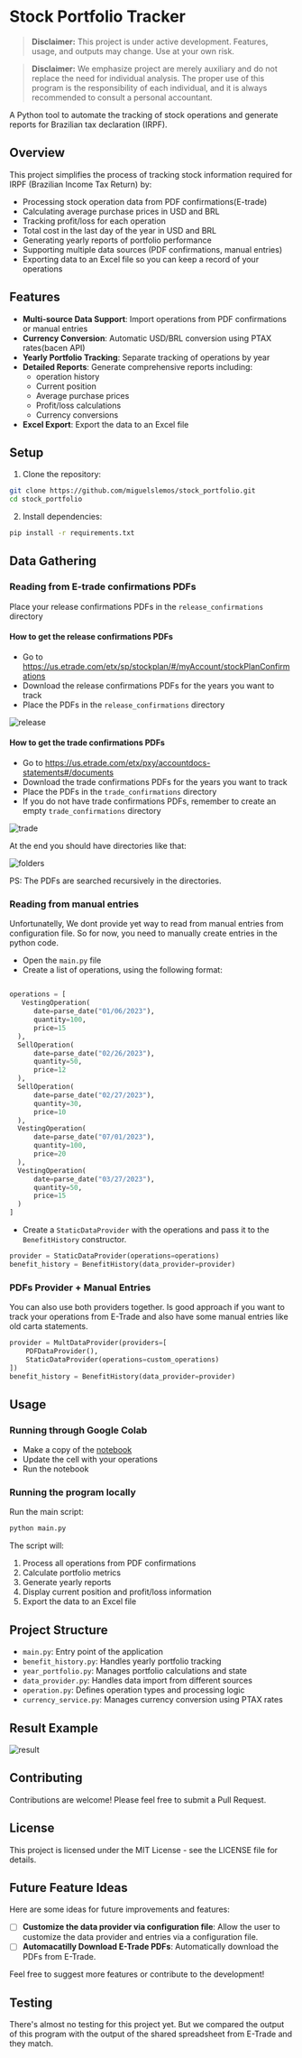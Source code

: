 # Stock Portfolio Tracker

> **Disclaimer:** This project is under active development. Features, usage, and outputs may change. Use at your own risk.

> **Disclaimer:** We emphasize project are merely auxiliary and do not replace the need for individual analysis. The proper use of this program is the responsibility of each individual, and it is always recommended to consult a personal accountant.

A Python tool to automate the tracking of stock operations and generate reports for Brazilian tax declaration (IRPF).

## Overview

This project simplifies the process of tracking stock information required for IRPF (Brazilian Income Tax Return) by:

- Processing stock operation data from PDF confirmations(E-trade)
- Calculating average purchase prices in USD and BRL
- Tracking profit/loss for each operation
- Total cost in the last day of the year in USD and BRL
- Generating yearly reports of portfolio performance
- Supporting multiple data sources (PDF confirmations, manual entries)
- Exporting data to an Excel file so you can keep a record of your operations

## Features

- **Multi-source Data Support**: Import operations from PDF confirmations or manual entries
- **Currency Conversion**: Automatic USD/BRL conversion using PTAX rates(bacen API)
- **Yearly Portfolio Tracking**: Separate tracking of operations by year
- **Detailed Reports**: Generate comprehensive reports including:
  - operation history
  - Current position
  - Average purchase prices
  - Profit/loss calculations
  - Currency conversions
- **Excel Export**: Export the data to an Excel file

## Setup

1. Clone the repository:

```bash
git clone https://github.com/miguelslemos/stock_portfolio.git
cd stock_portfolio
```

2. Install dependencies:

```bash
pip install -r requirements.txt
```

## Data Gathering

### Reading from E-trade confirmations PDFs

Place your release confirmations PDFs in the `release_confirmations` directory

#### How to get the release confirmations PDFs

- Go to <https://us.etrade.com/etx/sp/stockplan/#/myAccount/stockPlanConfirmations>
- Download the release confirmations PDFs for the years you want to track
- Place the PDFs in the `release_confirmations` directory

![release](./docs/gif/download-release-confirmation.gif)

#### How to get the trade confirmations PDFs

- Go to <https://us.etrade.com/etx/pxy/accountdocs-statements#/documents>
- Download the trade confirmations PDFs for the years you want to track
- Place the PDFs in the `trade_confirmations` directory
- If you do not have trade confirmations PDFs, remember to create an empty `trade_confirmations` directory

![trade](./docs/gif/download-trade-confirmation.gif)

At the end you should have directories like that:

![folders](./docs/img/folders.png)

PS: The PDFs are searched recursively in the directories.

### Reading from manual entries

Unfortunatelly, We dont provide yet way to read from manual entries from configuration file. So for now, you need to manually create entries in the python code.

- Open the `main.py` file
- Create a list of operations, using the following format:

```python

operations = [
   VestingOperation(
      date=parse_date("01/06/2023"),
      quantity=100,
      price=15
  ),    
  SellOperation(
      date=parse_date("02/26/2023"),
      quantity=50,
      price=12
  ),
  SellOperation(
      date=parse_date("02/27/2023"),
      quantity=30,
      price=10
  ),             
  VestingOperation(
      date=parse_date("07/01/2023"),
      quantity=100,
      price=20
  ),
  VestingOperation(
      date=parse_date("03/27/2023"),
      quantity=50,
      price=15
  )
]
```

- Create a `StaticDataProvider` with the operations and pass it to the `BenefitHistory` constructor.

```python
provider = StaticDataProvider(operations=operations)
benefit_history = BenefitHistory(data_provider=provider)
```

### PDFs Provider + Manual Entries

You can also use both providers together. Is good approach if you want to track your operations from E-Trade and also have some manual entries like old carta statements.

```python
provider = MultDataProvider(providers=[
    PDFDataProvider(),
    StaticDataProvider(operations=custom_operations)
])
benefit_history = BenefitHistory(data_provider=provider)
```

## Usage

### Running through Google Colab

- Make a copy of the [notebook](https://colab.research.google.com/drive/1XCkyP3vs808G27BasGQ9tp4QK14vG37d?authuser=1#scrollTo=SUgqsiI9xxHm)
- Update the cell with your operations
- Run the notebook

### Running the program locally

Run the main script:

```bash
python main.py
```

The script will:

1. Process all operations from PDF confirmations
2. Calculate portfolio metrics
3. Generate yearly reports
4. Display current position and profit/loss information
5. Export the data to an Excel file

## Project Structure

- `main.py`: Entry point of the application
- `benefit_history.py`: Handles yearly portfolio tracking
- `year_portfolio.py`: Manages portfolio calculations and state
- `data_provider.py`: Handles data import from different sources
- `operation.py`: Defines operation types and processing logic
- `currency_service.py`: Manages currency conversion using PTAX rates

## Result Example

![result](./docs/img/output.png)

## Contributing

Contributions are welcome! Please feel free to submit a Pull Request.

## License

This project is licensed under the MIT License - see the LICENSE file for details.

## Future Feature Ideas

Here are some ideas for future improvements and features:

- [ ] **Customize the data provider via configuration file**: Allow the user to customize the data provider and entries via a configuration file.
- [ ] **Automacatilly Download E-Trade PDFs**: Automatically download the PDFs from E-Trade.

Feel free to suggest more features or contribute to the development!

## Testing

There's almost no testing for this project yet. But we compared the output of this program with the output of the shared spreadsheet from E-Trade and they match.
